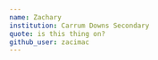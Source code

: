 ```yaml
---
name: Zachary
institution: Carrum Downs Secondary 
quote: is this thing on?
github_user: zacimac
---
```

